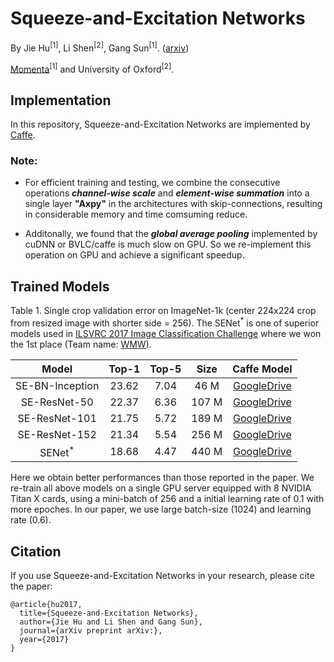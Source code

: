 # Squeeze-and-Excitation Networks
By Jie Hu<sup>[1]</sup>, Li Shen<sup>[2]</sup>, Gang Sun<sup>[1]</sup>. ([arxiv](https://arxiv.org/))

[Momenta](https://momenta.ai/)<sup>[1]</sup> and University of Oxford<sup>[2]</sup>.

## Implementation
In this repository, Squeeze-and-Excitation Networks are implemented by [Caffe](https://github.com/BVLC/caffe).

### Note:
* For efficient training and testing, we combine the consecutive operations ***channel-wise scale*** and ***element-wise summation*** into a single layer **"Axpy"** in the architectures with skip-connections, resulting in considerable memory and time comsuming reduce.

* Additonally, we found that the ***global average pooling*** implemented by cuDNN or BVLC/caffe is much slow on GPU. So we re-implement this operation on GPU and achieve a significant speedup. 

## Trained Models

Table 1. Single crop validation error on ImageNet-1k (center 224x224 crop from resized image with shorter side = 256). The SENet<sup>*</sup> is one of superior models used in [ILSVRC 2017 Image Classification Challenge](http://image-net.org/challenges/LSVRC/2017/index) where we won the 1st place (Team name: [WMW](http://image-net.org/challenges/LSVRC/2017/results)).

| Model | Top-1 | Top-5 | Size | Caffe Model |
|:-:|:-:|:-:|:-:|:-:|
|SE-BN-Inception| 23.62 | 7.04 | 46 M| [GoogleDrive](https://drive.google.com/file/d/0BwHV3BlNKkWlTWRRbDZYbVB2WWc/view?usp=sharing)
|SE-ResNet-50   | 22.37 | 6.36 | 107 M | [GoogleDrive](https://drive.google.com/file/d/0BwHV3BlNKkWlS2QwZHFzM3RjNzg/view?usp=sharing)
|SE-ResNet-101  | 21.75  | 5.72 | 189 M | [GoogleDrive](https://drive.google.com/file/d/0BwHV3BlNKkWlTEg4YmcwQ0FoZFU/view?usp=sharing)
|SE-ResNet-152  | 21.34  | 5.54 | 256 M | [GoogleDrive](https://drive.google.com/file/d/0BwHV3BlNKkWlcFE0Q2NTcWl3WUE/view?usp=sharing)
|SENet<sup>*</sup> | 18.68 | 4.47 | 440 M | [GoogleDrive](https://drive.google.com/file/d/0BwHV3BlNKkWlbTFZbzFTSXBUTUE/view?usp=sharing)

Here we obtain better performances than those reported in the paper.
We re-train all above models on a single GPU server equipped with 8 NVIDIA Titan X cards, 
using a mini-batch of 256 and a initial learning rate of 0.1 with more epoches. 
In our paper, we use large batch-size (1024) and learning rate (0.6). 

## Citation

If you use Squeeze-and-Excitation Networks in your research, please cite the paper:
    
    @article{hu2017,
      title={Squeeze-and-Excitation Networks},
      author={Jie Hu and Li Shen and Gang Sun},
      journal={arXiv preprint arXiv:},
      year={2017}
    }
